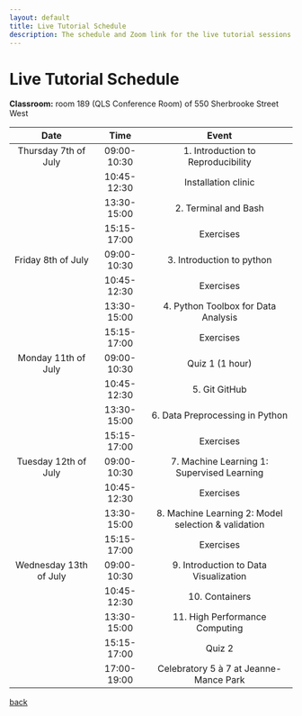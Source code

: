 ```yaml
---
layout: default
title: Live Tutorial Schedule
description: The schedule and Zoom link for the live tutorial sessions
---
```


# Live Tutorial Schedule

**Classroom:** room 189 (QLS Conference Room) of 550 Sherbrooke Street West

| Date     | Time | Event     |
| :----:        |    :----:   |          :----: |
| Thursday 7th of July | 09:00-10:30       | 1. Introduction to Reproducibility  |
|    | 10:45-12:30      | Installation clinic  |
|    | 13:30-15:00      | 2. Terminal and Bash |
|    | 15:15-17:00       | Exercises   |
| Friday 8th of July | 09:00-10:30       | 3. Introduction to python  |
|    | 10:45-12:30      | Exercises |
|    | 13:30-15:00      | 4. Python Toolbox for Data Analysis |
|    | 15:15-17:00       | Exercises   |
| Monday 11th of July | 09:00-10:30       | Quiz 1 (1 hour)  |
|    | 10:45-12:30      | 5. Git GitHub  |
|    | 13:30-15:00      | 6. Data Preprocessing in Python |
|    | 15:15-17:00       | Exercises   |
| Tuesday 12th of July | 09:00-10:30       | 7. Machine Learning 1: Supervised Learning |
|    | 10:45-12:30      | Exercises  |
|    | 13:30-15:00      | 8. Machine Learning 2: Model selection & validation |
|    | 15:15-17:00       | Exercises   |
| Wednesday 13th of July | 09:00-10:30       | 9. Introduction to Data Visualization  |
|    | 10:45-12:30      | 10. Containers  |
|    | 13:30-15:00      | 11. High Performance Computing |
|    | 15:15-17:00       | Quiz 2   |
|    | 17:00-19:00       | Celebratory 5 à 7 at Jeanne-Mance Park  |

[back](./)
